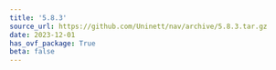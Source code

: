 ```yaml
---
title: '5.8.3'
source_url: https://github.com/Uninett/nav/archive/5.8.3.tar.gz
date: 2023-12-01
has_ovf_package: True
beta: false
---
```

